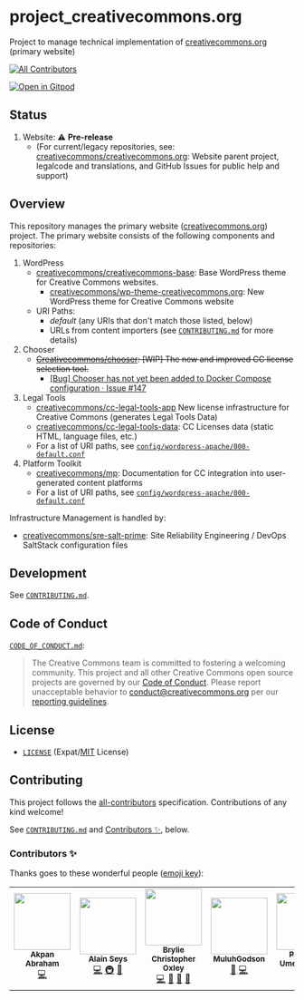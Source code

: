 # project_creativecommons.org

Project to manage technical implementation of
[creativecommons.org](https://creativecommons.org/) (primary website)

<!-- ALL-CONTRIBUTORS-BADGE:START - Do not remove or modify this section -->
[![All Contributors](https://img.shields.io/badge/all_contributors-7-orange.svg?style=flat-square)](#contributors-)
<!-- ALL-CONTRIBUTORS-BADGE:END -->
[![Open in Gitpod](https://gitpod.io/button/open-in-gitpod.svg)](https://gitpod.io/#https://github.com/creativecommons/project_creativecommons.org)

## Status

1. Website: :warning: **Pre-release**
   - (For current/legacy repositories, see:
     [creativecommons/creativecommons.org][ccorgrepo]: Website parent project,
     legalcode and translations, and GitHub Issues for public help and support)

[ccorgrepo]: https://github.com/creativecommons/creativecommons.org

## Overview

This repository manages the primary website
([creativecommons.org](https://creativecommons.org/)) project. The primary
website consists of the following components and repositories:

1. WordPress
   - [creativecommons/creativecommons-base][ccbase]: Base WordPress theme for
     Creative Commons websites.
     - [creativecommons/wp-theme-creativecommons.org][wpthemeccorg]: New
       WordPress theme for Creative Commons website
   - URI Paths:
     - *default* (any URIs that don't match those listed, below)
     - URLs from content importers (see [`CONTRIBUTING.md`](CONTRIBUTING.md)
       for more details)
2. Chooser
   - ~~[Creativecommons/chooser][chooser]: [WIP] The new and improved CC
     license selection tool.~~
     - [[Bug] Chooser has not yet been added to Docker Compose configuration ·
       Issue #147][issue147]
3. Legal Tools
   - [creativecommons/cc-legal-tools-app][legaltoolsapp] New license
     infrastructure for Creative Commons (generates Legal Tools Data)
   - [creativecommons/cc-legal-tools-data][legaltoolsdata]: CC Licenses data
     (static HTML, language files, etc.)
   - For a list of URI paths, see
     [`config/wordpress-apache/000-default.conf`][apacheconf]
4. Platform Toolkit
   - [creativecommons/mp][mp]: Documentation for CC integration into
     user-generated content platforms
   - For a list of URI paths, see
     [`config/wordpress-apache/000-default.conf`][apacheconf]

Infrastructure Management is handled by:

- [creativecommons/sre-salt-prime][saltprime]: Site Reliability Engineering /
  DevOps SaltStack configuration files

[wpthemeccorg]: https://github.com/creativecommons/wp-theme-creativecommons.org
[chooser]: https://github.com/creativecommons/chooser/
[issue147]: https://github.com/creativecommons/project_creativecommons.org/issues/147
[ccbase]: https://github.com/creativecommons/creativecommons-base
[legaltoolsapp]: https://github.com/creativecommons/cc-legal-tools-app
[legaltoolsdata]:https://github.com/creativecommons/cc-legal-tools-data
[mp]: https://github.com/creativecommons/mp
[apacheconf]: config/wordpress-apache/000-default.conf
[saltprime]: https://github.com/creativecommons/sre-salt-prime/

## Development

See [`CONTRIBUTING.md`](CONTRIBUTING.md).

## Code of Conduct

[`CODE_OF_CONDUCT.md`](CODE_OF_CONDUCT.md):
> The Creative Commons team is committed to fostering a welcoming community.
> This project and all other Creative Commons open source projects are governed
> by our [Code of Conduct][code_of_conduct]. Please report unacceptable
> behavior to [conduct@creativecommons.org](mailto:conduct@creativecommons.org)
> per our [reporting guidelines][reporting_guide].

[code_of_conduct]:https://creativecommons.github.io/community/code-of-conduct/
[reporting_guide]:https://creativecommons.github.io/community/code-of-conduct/enforcement/

## License

- [`LICENSE`](LICENSE) (Expat/[MIT][mit] License)

## Contributing

This project follows the [all-contributors](https://github.com/all-contributors/all-contributors) specification. Contributions of any kind welcome!

See [`CONTRIBUTING.md`](CONTRIBUTING.md) and [Contributors ✨](#contributors-), below.

[mit]: http://www.opensource.org/licenses/MIT "The MIT License | Open Source Initiative"

### Contributors ✨

Thanks goes to these wonderful people ([emoji key](https://allcontributors.org/docs/en/emoji-key)):

<!-- ALL-CONTRIBUTORS-LIST:START - Do not remove or modify this section -->
<!-- prettier-ignore-start -->
<!-- markdownlint-disable -->
<table>
  <tr>
    <td align="center"><a href="https://github.com/Akpjunior94"><img src="https://avatars.githubusercontent.com/u/56775903?v=4?s=100" width="100px;" alt=""/><br /><sub><b>Akpan Abraham</b></sub></a><br /><a href="https://github.com/creativecommons/project_creativecommons.org/commits?author=Akpjunior94" title="Code">💻</a></td>
    <td align="center"><a href="http://www.epacking.be"><img src="https://avatars.githubusercontent.com/u/19891785?v=4?s=100" width="100px;" alt=""/><br /><sub><b>Alain Seys</b></sub></a><br /><a href="https://github.com/creativecommons/project_creativecommons.org/commits?author=alainseys" title="Code">💻</a> <a href="#infra-alainseys" title="Infrastructure (Hosting, Build-Tools, etc)">🚇</a> <a href="https://github.com/creativecommons/project_creativecommons.org/commits?author=alainseys" title="Documentation">📖</a></td>
    <td align="center"><a href="http://linkedin.com/in/brylie-christopher-oxley/"><img src="https://avatars.githubusercontent.com/u/17307?v=4?s=100" width="100px;" alt=""/><br /><sub><b>Brylie Christopher Oxley</b></sub></a><br /><a href="https://github.com/creativecommons/project_creativecommons.org/commits?author=brylie" title="Code">💻</a> <a href="https://github.com/creativecommons/project_creativecommons.org/pulls?q=is%3Apr+reviewed-by%3Abrylie" title="Reviewed Pull Requests">👀</a> <a href="https://github.com/creativecommons/project_creativecommons.org/issues?q=author%3Abrylie" title="Bug reports">🐛</a> <a href="https://github.com/creativecommons/project_creativecommons.org/commits?author=brylie" title="Documentation">📖</a></td>
    <td align="center"><a href="https://github.com/MuluhGodson"><img src="https://avatars.githubusercontent.com/u/40151808?v=4?s=100" width="100px;" alt=""/><br /><sub><b>MuluhGodson</b></sub></a><br /><a href="#design-MuluhGodson" title="Design">🎨</a> <a href="https://github.com/creativecommons/project_creativecommons.org/commits?author=MuluhGodson" title="Code">💻</a></td>
    <td align="center"><a href="https://github.com/cillacode"><img src="https://avatars.githubusercontent.com/u/54538525?v=4?s=100" width="100px;" alt=""/><br /><sub><b>Priscillia Umeakuekwe</b></sub></a><br /><a href="https://github.com/creativecommons/project_creativecommons.org/commits?author=cillacode" title="Code">💻</a></td>
    <td align="center"><a href="https://github.com/shailee-m"><img src="https://avatars.githubusercontent.com/u/10625985?v=4?s=100" width="100px;" alt=""/><br /><sub><b>Shailee Mehta</b></sub></a><br /><a href="https://github.com/creativecommons/project_creativecommons.org/pulls?q=is%3Apr+reviewed-by%3Ashailee-m" title="Reviewed Pull Requests">👀</a></td>
    <td align="center"><a href="https://zehta.me/"><img src="https://avatars.githubusercontent.com/u/691322?v=4?s=100" width="100px;" alt=""/><br /><sub><b>Timid Robot Zehta</b></sub></a><br /><a href="https://github.com/creativecommons/project_creativecommons.org/pulls?q=is%3Apr+reviewed-by%3ATimidRobot" title="Reviewed Pull Requests">👀</a> <a href="https://github.com/creativecommons/project_creativecommons.org/commits?author=TimidRobot" title="Documentation">📖</a> <a href="https://github.com/creativecommons/project_creativecommons.org/commits?author=TimidRobot" title="Code">💻</a> <a href="#infra-TimidRobot" title="Infrastructure (Hosting, Build-Tools, etc)">🚇</a> <a href="https://github.com/creativecommons/project_creativecommons.org/issues?q=author%3ATimidRobot" title="Bug reports">🐛</a></td>
  </tr>
</table>

<!-- markdownlint-restore -->
<!-- prettier-ignore-end -->

<!-- ALL-CONTRIBUTORS-LIST:END -->
